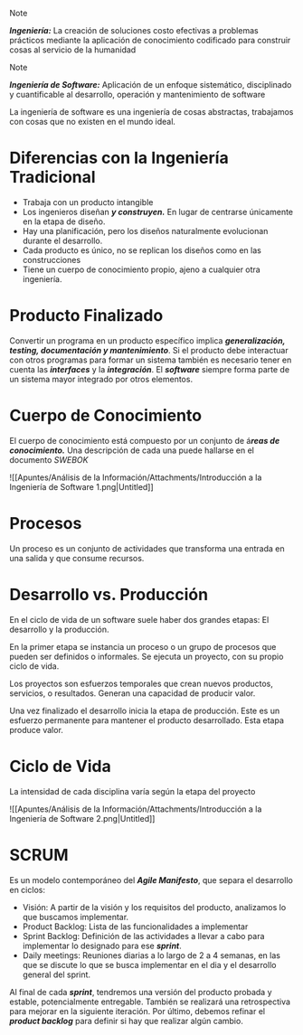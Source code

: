 > [!note]
> ***Ingeniería:*** La creación de soluciones costo efectivas a problemas prácticos mediante la aplicación de conocimiento codificado para construir cosas al servicio de la humanidad


> [!note]
> ***Ingeniería de Software:*** Aplicación de un enfoque sistemático, disciplinado y cuantificable al desarrollo, operación y mantenimiento de software


La ingeniería de software es una ingeniería de cosas abstractas, trabajamos con cosas que no existen en el mundo ideal.

# Diferencias con la Ingeniería Tradicional

- Trabaja con un producto intangible
- Los ingenieros diseñan ***y construyen.*** En lugar de centrarse únicamente en la etapa de diseño.
- Hay una planificación, pero los diseños naturalmente evolucionan durante el desarrollo.
- Cada producto es único, no se replican los diseños como en las construcciones
- Tiene un cuerpo de conocimiento propio, ajeno a cualquier otra ingeniería.

# Producto Finalizado

Convertir un programa en un producto específico implica ***generalización, testing, documentación y mantenimiento***. Si el producto debe interactuar con otros programas para formar un sistema también es necesario tener en cuenta las ***interfaces*** y la ***integración***. El ***software*** siempre forma parte de un sistema mayor integrado por otros elementos.

# Cuerpo de Conocimiento

El cuerpo de conocimiento está compuesto por un conjunto de á***reas de conocimiento.*** Una descripción de cada una puede hallarse en el documento *SWEBOK*

![[Apuntes/Análisis de la Información/Attachments/Introducción a la Ingeniería de Software 1.png|Untitled]]

# Procesos

Un proceso es un conjunto de actividades que transforma una entrada en una salida y que consume recursos.

# Desarrollo vs. Producción

En el ciclo de vida de un software suele haber dos grandes etapas: El desarrollo y la producción.

En la primer etapa se instancia un proceso o un grupo de procesos que pueden ser definidos o informales. Se ejecuta un proyecto, con su propio ciclo de vida.

Los proyectos son esfuerzos temporales que crean nuevos productos, servicios, o resultados. Generan una capacidad de producir valor.

Una vez finalizado el desarrollo inicia la etapa de producción. Este es un esfuerzo permanente para mantener el producto desarrollado. Esta etapa produce valor.

# Ciclo de Vida

La intensidad de cada disciplina varía según la etapa del proyecto

![[Apuntes/Análisis de la Información/Attachments/Introducción a la Ingeniería de Software 2.png|Untitled]]

# SCRUM

Es un modelo contemporáneo del ***Agile Manifesto***, que separa el desarrollo en ciclos:

- Visión: A partir de la visión y los requisitos del producto, analizamos lo que buscamos implementar.
- Product Backlog: Lista de las funcionalidades a implementar
- Sprint Backlog: Definición de las actividades a llevar a cabo para implementar lo designado para ese ***sprint***.
- Daily meetings: Reuniones diarias a lo largo de 2 a 4 semanas, en las que se discute lo que se busca implementar en el dia y el desarrollo general del sprint.

Al final de cada ***sprint***, tendremos una versión del producto probada y estable, potencialmente entregable. También se realizará una retrospectiva para mejorar en la siguiente iteración. Por último, debemos refinar el ***product backlog*** para definir si hay que realizar algún cambio.
